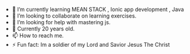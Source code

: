 
- 🌱 I’m currently learning MEAN STACK , Ionic app development , Java
- 👯 I’m looking to collaborate on learning exercises.
- 🤔 I’m looking for help with mastering js.
- 💬 Currently 20 years old.
- 📫 How to reach me.
- ⚡ Fun fact: Im a soldier of my Lord and Savior Jesus The Christ

